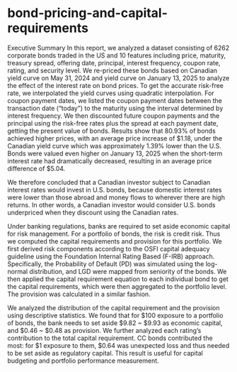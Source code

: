 # bond-pricing-and-capital-requirements

Executive Summary
In this report, we analyzed a dataset consisting of 6262 corporate bonds traded in the US and 10 features including price, maturity, treasury spread, offering date, principal, interest frequency, coupon rate, rating, and security level. We re-priced these bonds based on Canadian yield curve on May 31, 2024 and yield curve on January 13, 2025 to analyze the effect of the interest rate on bond prices. To get the accurate risk-free rate, we interpolated the yield curves using quadratic interpolation. For coupon payment dates, we listed the coupon payment dates between the transaction date (“today”) to the maturity using the interval determined by interest frequency. We then discounted future coupon payments and the principal using the risk-free rates plus the spread at each payment date, getting the present value of bonds. Results show that 80.93% of bonds achieved higher prices, with an average price increase of $1.18, under the Canadian yield curve which was approximately 1.39% lower than the U.S. Bonds were valued even higher on January 13, 2025 when the short-term interest rate had dramatically decreased, resulting in an average price difference of $5.04. 

We therefore concluded that a Canadian investor subject to Canadian interest rates would invest in U.S. bonds, because domestic interest rates were lower than those abroad and money flows to wherever there are high returns. In other words, a Canadian investor would consider U.S. bonds underpriced when they discount using the Canadian rates.

Under banking regulations, banks are required to set aside economic capital for risk management. For a portfolio of bonds, the risk is credit risk. Thus we computed the capital requirements and provision for this portfolio. We first derived risk components according to the OSFI capital adequacy guideline using the Foundation Internal Rating Based (F-IRB) approach. Specifically, the Probability of Default (PD) was simulated using the log-normal distribution, and LGD were mapped from seniority of the bonds. We then applied the capital requirement equation to each individual bond to get the capital requirements, which were then aggregated to the portfolio level. The provision was calculated in a similar fashion.

We analyzed the distribution of the capital requirement and the provision using descriptive statistics. We found that for $100 exposure to a portfolio of bonds, the bank needs to set aside $9.82 ~ $9.93 as economic capital, and $0.46 ~ $0.48 as provision. We further analyzed each rating’s contribution to the total capital requirement. CC bonds contributed the most: for $1 exposure to them, $0.64 was unexpected loss and thus needed to be set aside as regulatory capital. This result is useful for capital budgeting and portfolio performance measurement.
